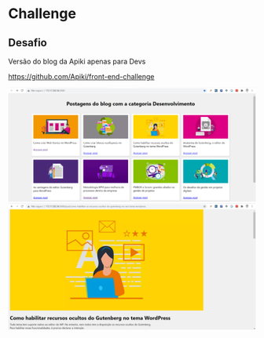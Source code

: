 # Challenge

## Desafio
Versão do blog da Apiki apenas para Devs

https://github.com/Apiki/front-end-challenge

![](https://github.com/franklindeoliveira/apiki-challenge/blob/master/prints/01-pagina_inicial.png)
![](https://github.com/franklindeoliveira/apiki-challenge/blob/master/prints/02-pagina_interna.png)


